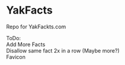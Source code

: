 # YakFacts
Repo for YakFackts.com

ToDo:\
Add More Facts\
Disallow same fact 2x in a row (Maybe more?)\
Favicon
